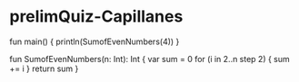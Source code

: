 # prelimQuiz-Capillanes

fun main() {
    println(SumofEvenNumbers(4))
}

fun SumofEvenNumbers(n: Int): Int {
    var sum = 0
    for (i in 2..n step 2) {
        sum += i
    }
    return sum
}

